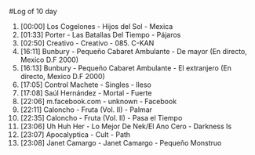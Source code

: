 #Log of 10 day

1. [00:00] Los Cogelones - Hijos del Sol - Mexica
1. [01:33] Porter - Las Batallas Del Tiempo - Pájaros
1. [02:50] Creativo - Creativo - 085. C-KAN
1. [16:11] Bunbury - Pequeño Cabaret Ambulante - De mayor (En directo, Mexico D.F 2000)
1. [16:13] Bunbury - Pequeño Cabaret Ambulante - El extranjero (En directo, Mexico D.F 2000)
1. [17:05] Control Machete - Singles - Ileso
1. [17:08] Saúl Hernández - Mortal - Fuerte
1. [22:06] m.facebook.com - unknown - Facebook
1. [22:11] Caloncho - Fruta (Vol. II) - Palmar
1. [22:35] Caloncho - Fruta (Vol. II) - Pasa el Tiempo
1. [23:06] Uh Huh Her - Lo Mejor De Nek/El Ano Cero - Darkness Is
1. [23:07] Apocalyptica - Cult - Path
1. [23:08] Janet Camargo - Janet Camargo - Pequeño Monstruo
